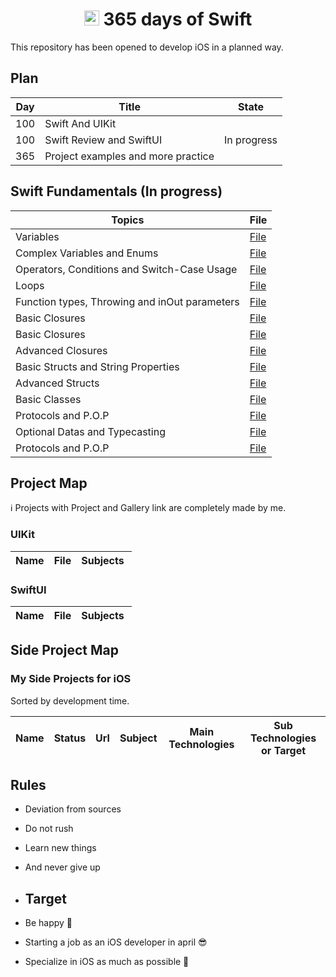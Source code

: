<h1 align=center> <img src="https://ideias.avancadas.info/images/Apple-Swift.png" width=24> 365 days of Swift </h1>
This repository has been opened to develop iOS in a planned way.

## Plan

| Day | Title                              | State         | 
|-----|------------------------------------| ------------- | 
| 100 | Swift And UIKit                    |               |
| 100 | Swift Review and SwiftUI           |  In progress  |
| 365 | Project examples and more practice |               |

## Swift Fundamentals (In progress)
| Topics                                        | File                                                                                                                                                        |
|-----------------------------------------------|-------------------------------------------------------------------------------------------------------------------------------------------------------------|
| Variables                                     | <a href="/">File</a> |
| Complex Variables and Enums                   | <a href="/">File</a> |
| Operators, Conditions and Switch-Case Usage   | <a href="/">File</a> |
| Loops                                         | <a href="/">File</a> |
| Function types, Throwing and inOut parameters | <a href="/">File</a> |
| Basic Closures                                | <a href="/">File</a> |
| Basic Closures                                | <a href="/">File</a> |
| Advanced Closures                             | <a href="/">File</a> |
| Basic Structs and String Properties           | <a href="/">File</a> |
| Advanced Structs                              | <a href="/">File</a> |
| Basic Classes                                 | <a href="/">File</a> |
| Protocols and P.O.P                           | <a href="/">File</a> |
| Optional Datas and Typecasting                | <a href="/">File</a> |
| Protocols and P.O.P                           | <a href="/">File</a> |

## Project Map
ℹ️ Projects with Project and Gallery link are completely made by me.

### UIKit

| Name | File | Subjects |
| ---- | ---- | -------- |

### SwiftUI

| Name | File | Subjects |
| ---- | ---- | -------- |

## Side Project Map

### My Side Projects for iOS
Sorted by development time.

| Name | Status | Url | Subject | Main Technologies | Sub Technologies or Target |
| ---- | ------ | --- | ------- | ----------------- | -------------------------- |

## Rules

+ Deviation from sources
+ Do not rush
+ Learn new things
+ And never give up

+ ## Target

+ Be happy 🥹
+ Starting a job as an iOS developer in april 😎
+ Specialize in iOS as much as possible 🤩

